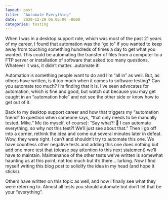 ```yaml
---
layout: post
title:  "Automate Everything"
date:   2020-12-29 06:06:00 -0600
categories: testing
---
```

<style type="text/css">
  .rss-subscribe {
	  display: none;
  }
</style>

When I was in a desktop support role, which was most of the past 21 years of my career, I found that automation was the “go to” if you wanted to keep away from touching something hundreds of times a day to get what you wanted. This could be automating the transfer of files from a computer to a FTP server or installation of software that asked too many questions. Whatever it was, it didn’t matter...automate it!

Automation is something people want to do and I’m “all in” as well. But, as others have written, is it too much when it comes to software testing? Can you automate too much? I’m finding that it is. I’ve seen advocates for automation, which is fine and good, but watch out because you may get caught in an “automation hole” and not see the other side or know how to get out of it.

Back to my desktop support career and how that triggers my “automation friend” to question when someone says, “that only needs to be manually tested, Mike.”  Me (to myself, of course):  “Say what?! 🤨 I can automate everything, so why not this test?! We’ll just see about that.” Then I go off into a corner, rethink the idea and come out several minutes later in defeat. Wow, they were right. I can’t and shouldn’t try to automate this one. We have countless other negative tests and adding this one does nothing but add one more test that (please pay attention to this next statement) we’ll have to maintain. Maintenance of the other tests we’ve written is somewhat haunting us at this point, not too much but it’s there... lurking. Now I find myself writing this blog post to solidify the idea in my head (and hope it sticks).

Others have written on this topic as well, and now I finally see what they were referring to. Almost all tests you should automate but don’t let that be your “everything”.
